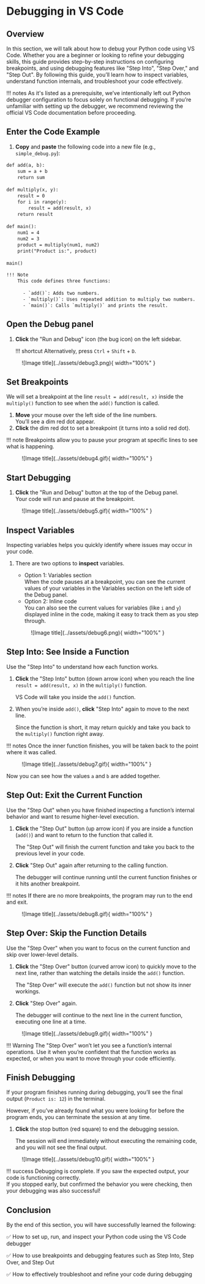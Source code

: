 # Debugging in VS Code

## Overview
In this section, we will talk about how to debug your Python code using VS Code. Whether you are a beginner or looking to refine your debugging skills, this guide provides step-by-step instructions on configuring breakpoints, and using debugging features like "Step Into", "Step Over," and "Step Out". By following this guide, you’ll learn how to inspect variables, understand function internals, and troubleshoot your code effectively.

!!! notes
    As it's listed as a prerequisite, we’ve intentionally left out Python debugger configuration to focus solely on functional debugging. If you’re unfamiliar with setting up the debugger, we recommend reviewing the official VS Code documentation before proceeding.



## Enter the Code Example

1. <span >**Copy**</span> and <span >**paste**</span> the following code into a new file (e.g., `simple_debug.py`):
``` { .py }
def add(a, b):
    sum = a + b
    return sum

def multiply(x, y):
    result = 0
    for i in range(y):
        result = add(result, x)
    return result

def main():
    num1 = 4
    num2 = 3
    product = multiply(num1, num2)
    print("Product is:", product)

main()
```

    !!! Note
        This code defines three functions:

          - `add()`: Adds two numbers.
          - `multiply()`: Uses repeated addition to multiply two numbers.
          - `main()`: Calls `multiply()` and prints the result.

## Open the Debug panel

1. <span >**Click**</span> the "Run and Debug" icon (the bug icon) on the left sidebar.

    !!! shortcut
        Alternatively, press `Ctrl` + `Shift` + `D`. 

<figure markdown="span">
  ![Image title](../assets/debug3.png){ width="100%" }
</figure>


## Set Breakpoints
We will set a breakpoint at the line `result = add(result, x)` inside the `multiply()` function to see when the `add()` function is called.

1. <span >**Move**</span> your mouse over the left side of the line numbers. <br>You’ll see a dim red dot appear. 
2. <span >**Click**</span> the dim red dot to set a breakpoint (it turns into a solid red dot).

!!! note
    Breakpoints allow you to pause your program at specific lines to see what is happening.


<figure markdown="span">
  ![Image title](../assets/debug4.gif){ width="100%" }
</figure>


## Start Debugging
1. <span >**Click**</span> the "Run and Debug" button at the top of the Debug panel. <br>Your code will run and pause at the breakpoint.

<figure markdown="span">
  ![Image title](../assets/debug5.gif){ width="100%" }
</figure>


## Inspect Variables

Inspecting variables helps you quickly identify where issues may occur in your code.

1. There are two options to <span >**inspect**</span> variables. 

    - Option 1: Variables section<br>When the code pauses at a breakpoint, you can see the current values of your variables in the Variables section on the left side of the Debug panel. 
    - Option 2: Inline code<br>You can also see the current values for variables (like `i` and `y`) displayed inline in the code, making it easy to track them as you step through.

    <figure markdown="span">
      ![Image title](../assets/debug6.png){ width="100%" }
    </figure>




## Step Into: See Inside a Function

Use the "Step Into" to understand how each function works.

1. <span >**Click**</span> the "Step Into" button (down arrow icon) when you reach the line `result = add(result, x)` in the `multiply()` function.

      VS Code will take you inside the `add()` function. 

2. When you’re inside `add()`, **click** "Step Into" again to move to the next line.

    Since the function is short, it may return quickly and take you back to the `multiply()` function right away.

!!! notes
     Once the inner function finishes, you will be taken back to the point where it was called.
<figure markdown="span">
  ![Image title](../assets/debug7.gif){ width="100%" }
</figure>

  Now you can see how the values `a` and `b` are added together.


## Step Out: Exit the Current Function

Use the "Step Out" when you have finished inspecting a function’s internal behavior and want to resume higher-level execution.

1.  <span >**Click**</span> the "Step Out" button (up arrow icon) if you are inside a function (`add()`) and want to return to the function that called it. 

    The "Step Out" will finish the current function and take you back to the previous level in your code.

2. **Click** "Step Out" again after returning to the calling function.

    The debugger will continue running until the current function finishes or it hits another breakpoint.

!!! notes
    If there are no more breakpoints, the program may run to the end and exit.
<figure markdown="span">
  ![Image title](../assets/debug8.gif){ width="100%" }
</figure>


## Step Over: Skip the Function Details

Use the "Step Over" when you want to focus on the current function and skip over lower-level details.

1. <span >**Click**</span> the "Step Over" button (curved arrow icon) to quickly move to the next line,
rather than watching the details inside the `add()` function. 

    The "Step Over" will execute the `add()` function but not show its inner workings.

2. **Click** "Step Over" again.
    
    The debugger will continue to the next line in the current function, executing one line at a time.

<figure markdown="span">
  ![Image title](../assets/debug9.gif){ width="100%" }
</figure>


!!! Warning
      The "Step Over" won’t let you see a function’s internal operations. Use it when you’re confident that the function works as expected, or when you want to move through your code efficiently.


## Finish Debugging

If your program finishes running during debugging, you’ll see the final output (`Product is: 12`) in the terminal.

However, if you’ve already found what you were looking for before the program ends, you can terminate the session at any time.

1. <span >**Click**</span> the stop button (red square) to end the debugging session.

    The session will end immediately without executing the remaining code, and you will not see the final output.

<figure markdown="span">
  ![Image title](../assets/debug10.gif){ width="100%" }
</figure>


!!! success
    Debugging is complete. If you saw the expected output, your code is functioning correctly.  
    If you stopped early, but confirmed the behavior you were checking, then your debugging was also successful!

## Conclusion
By the end of this section, you will have successfully learned the following:

:white_check_mark:  How to set up, run, and inspect your Python code using the VS Code debugger 

:white_check_mark: How to use breakpoints and debugging features such as Step Into, Step Over, and Step Out

:white_check_mark: How to effectively troubleshoot and refine your code during debugging